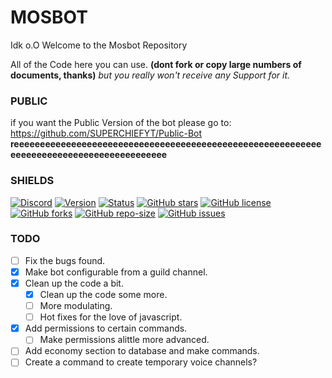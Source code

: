 # MOSBOT
Idk o.O
Welcome to the Mosbot Repository 

All of the Code here you can use. **__(dont fork or copy large numbers of documents, thanks)__** *but you really won't receive any Support for it.*
### PUBLIC
if you want the Public Version of the bot please go to: https://github.com/SUPERCHIEFYT/Public-Bot 
__reeeeeeeeeeeeeeeeeeeeeeeeeeeeeeeeeeeeeeeeeeeeeeeeeeeeeeeeeeeeeeeeeeeeeeeeeeeeeeeeeeeeeeeee__
### SHIELDS

[![Discord](https://img.shields.io/discord/421895390065852425.svg?style=for-the-badge)](https://discord.gg/krXDXEM)
[![Version](https://img.shields.io/badge/Version-0.1.5-green.svg?style=for-the-badge)](https://github.com/SUPERCHIEFYT/mosbot/releases)
[![Status](https://img.shields.io/badge/Status-Ready-green.svg?style=for-the-badge)]()
[![GitHub stars](https://img.shields.io/github/stars/SUPERCHIEFYT/mosbot.svg?style=for-the-badge)](https://github.com/SUPERCHIEFYT/mosbot/stargazers)
[![GitHub license](https://img.shields.io/github/license/SUPERCHIEFYT/mosbot.svg?style=for-the-badge)](https://github.com/SUPERCHIEFYT/mosbot/blob/master/LICENSE)
[![GitHub forks](https://img.shields.io/github/forks/SUPERCHIEFYT/mosbot.svg?style=for-the-badge)](https://github.com/SUPERCHIEFYT/mosbot/network)
[![GitHub repo-size](https://img.shields.io/github/repo-size/badges/shields.svg?style=for-the-badge)](https://github.com/SUPERCHIEFYT/mosbot)
[![GitHub issues](https://img.shields.io/github/issues/SUPERCHIEFYT/mosbot.svg?style=for-the-badge)](https://github.com/SUPERCHIEFYT/mosbot/issues)

### TODO

- [ ] Fix the bugs found.
- [x] Make bot configurable from a guild channel.
- [x] Clean up the code a bit.
    - [x] Clean up the code some more.
    - [ ] More modulating.
    - [ ] Hot fixes for the love of javascript.
- [x] Add permissions to certain commands.
    - [ ] Make permissions alittle more advanced.
- [ ] Add economy section to database and make commands.
- [ ] Create a command to create temporary voice channels?
